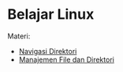 # Belajar Linux

Materi:
- [Navigasi Direktori](https://github.com/fixploit03/Belajar-Linux/tree/main/Navigasi%20Direktori)
- [Manajemen File dan Direktori](https://github.com/fixploit03/Belajar-Linux/tree/main/Navigasi%20Direktori)
